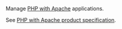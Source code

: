 Manage [PHP with Apache](https://www.php.net/) applications.

See [PHP with Apache product specification](https://www.clever.cloud/developers/doc/applications/php/).
